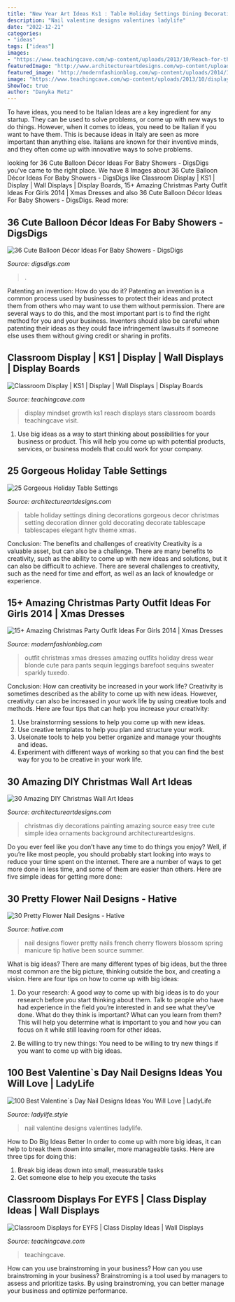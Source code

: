 ```yaml
---
title: "New Year Art Ideas Ks1 : Table Holiday Settings Dining Decorations Gorgeous Decor Christmas Setting Decoration Dinner Gold Decorating Decorate Tablescape Tablescapes Elegant Hgtv Theme Xmas"
description: "Nail valentine designs valentines ladylife"
date: "2022-12-21"
categories:
- "ideas"
tags: ["ideas"]
images:
- "https://www.teachingcave.com/wp-content/uploads/2013/10/Reach-for-the-Stars.jpg"
featuredImage: "http://www.architectureartdesigns.com/wp-content/uploads/2013/02/Dining-Table-Decor-ArchiArtDesigns-21.jpg"
featured_image: "http://modernfashionblog.com/wp-content/uploads/2014/11/15-Amazing-Christmas-Party-Outfit-Ideas-For-Girls-2014-Xmas-Dresses-2.jpg"
image: "https://www.teachingcave.com/wp-content/uploads/2013/10/display-flower-hands.jpg"
ShowToc: true
author: "Danyka Metz"
---
```



To have ideas, you need to be Italian
Ideas are a key ingredient for any startup. They can be used to solve problems, or come up with new ways to do things. However, when it comes to ideas, you need to be Italian if you want to have them. This is because ideas in Italy are seen as more important than anything else. Italians are known for their inventive minds, and they often come up with innovative ways to solve problems.

	

		
looking for 36 Cute Balloon Décor Ideas For Baby Showers - DigsDigs you've came to the right place. We have 8 Images about 36 Cute Balloon Décor Ideas For Baby Showers - DigsDigs like Classroom Display | KS1 | Display | Wall Displays | Display Boards, 15+ Amazing Christmas Party Outfit Ideas For Girls 2014 | Xmas Dresses and also 36 Cute Balloon Décor Ideas For Baby Showers - DigsDigs. Read more:
		
    
## 36 Cute Balloon Décor Ideas For Baby Showers - DigsDigs

<img loading=lazy src="https://www.digsdigs.com/photos/cute-balloon-decor-ideas-for-baby-showers-6.jpg" onerror="this.onerror=null;this.src='https://tse2.mm.bing.net/th?id=OIP.v0Q8A1_6gtBRjvo55S5mEgHaJ3&amp;pid=15.1';" alt="36 Cute Balloon Décor Ideas For Baby Showers - DigsDigs">

_Source: digsdigs.com_

>. 

	

Patenting an invention: How do you do it?
Patenting an invention is a common process used by businesses to protect their ideas and protect them from others who may want to use them without permission. There are several ways to do this, and the most important part is to find the right method for you and your business. Inventors should also be careful when patenting their ideas as they could face infringement lawsuits if someone else uses them without giving credit or sharing in profits.

    
## Classroom Display | KS1 | Display | Wall Displays | Display Boards

<img loading=lazy src="https://www.teachingcave.com/wp-content/uploads/2013/10/Reach-for-the-Stars.jpg" onerror="this.onerror=null;this.src='https://tse3.mm.bing.net/th?id=OIP.qWDK_pH1WoHC9DQ79izVgwHaHa&amp;pid=15.1';" alt="Classroom Display | KS1 | Display | Wall Displays | Display Boards">

_Source: teachingcave.com_

>display mindset growth ks1 reach displays stars classroom boards teachingcave visit. 

	

1. Use big ideas as a way to start thinking about possibilities for your business or product. This will help you come up with potential products, services, or business models that could work for your company. 

    
## 25 Gorgeous Holiday Table Settings

<img loading=lazy src="http://www.architectureartdesigns.com/wp-content/uploads/2013/02/Dining-Table-Decor-ArchiArtDesigns-21.jpg" onerror="this.onerror=null;this.src='https://tse3.mm.bing.net/th?id=OIP.p17enWxVDhvRYlybPyhMcwHaJ4&amp;pid=15.1';" alt="25 Gorgeous Holiday Table Settings">

_Source: architectureartdesigns.com_

>table holiday settings dining decorations gorgeous decor christmas setting decoration dinner gold decorating decorate tablescape tablescapes elegant hgtv theme xmas. 

	

Conclusion: The benefits and challenges of creativity
Creativity is a valuable asset, but can also be a challenge. There are many benefits to creativity, such as the ability to come up with new ideas and solutions, but it can also be difficult to achieve. There are several challenges to creativity, such as the need for time and effort, as well as an lack of knowledge or experience.

    
## 15+ Amazing Christmas Party Outfit Ideas For Girls 2014 | Xmas Dresses

<img loading=lazy src="http://modernfashionblog.com/wp-content/uploads/2014/11/15-Amazing-Christmas-Party-Outfit-Ideas-For-Girls-2014-Xmas-Dresses-2.jpg" onerror="this.onerror=null;this.src='https://tse2.mm.bing.net/th?id=OIP.Ivce0A1I29gH4cf8xcXQpwHaLH&amp;pid=15.1';" alt="15+ Amazing Christmas Party Outfit Ideas For Girls 2014 | Xmas Dresses">

_Source: modernfashionblog.com_

>outfit christmas xmas dresses amazing outfits holiday dress wear blonde cute para pants sequin leggings barefoot sequins sweater sparkly tuxedo. 

	

Conclusion: How can creativity be increased in your work life?
Creativity is sometimes described as the ability to come up with new ideas. However, creativity can also be increased in your work life by using creative tools and methods. Here are four tips that can help you increase your creativity:
1. Use brainstorming sessions to help you come up with new ideas.
2. Use creative templates to help you plan and structure your work.
3. Useionate tools to help you better organize and manage your thoughts and ideas.
4. Experiment with different ways of working so that you can find the best way for you to be creative in your work life.

    
## 30 Amazing DIY Christmas Wall Art Ideas

<img loading=lazy src="http://www.architectureartdesigns.com/wp-content/uploads/2013/12/1914.jpg" onerror="this.onerror=null;this.src='https://tse3.mm.bing.net/th?id=OIP.z2ydj6SkIRBncB_WQkbjzQHaLI&amp;pid=15.1';" alt="30 Amazing DIY Christmas Wall Art Ideas">

_Source: architectureartdesigns.com_

>christmas diy decorations painting amazing source easy tree cute simple idea ornaments background architectureartdesigns. 

	

Do you ever feel like you don’t have any time to do things you enjoy? Well, if you’re like most people, you should probably start looking into ways to reduce your time spent on the internet. There are a number of ways to get more done in less time, and some of them are easier than others. Here are five simple ideas for getting more done: 
    
## 30 Pretty Flower Nail Designs - Hative

<img loading=lazy src="https://hative.com/wp-content/uploads/2014/11/flower-nail-designs/24-pretty-flower-nail-designs.jpg" onerror="this.onerror=null;this.src='https://tse1.mm.bing.net/th?id=OIP.wzTGca1bT8QSeAhhCGWe5wHaMY&amp;pid=15.1';" alt="30 Pretty Flower Nail Designs - Hative">

_Source: hative.com_

>nail designs flower pretty nails french cherry flowers blossom spring manicure tip hative been source summer. 

	

What is big ideas?
There are many different types of big ideas, but the three most common are the big picture, thinking outside the box, and creating a vision. Here are four tips on how to come up with big ideas:
1. Do your research: A good way to come up with big ideas is to do your research before you start thinking about them. Talk to people who have had experience in the field you’re interested in and see what they’ve done. What do they think is important? What can you learn from them? This will help you determine what is important to you and how you can focus on it while still leaving room for other ideas.

2. Be willing to try new things: You need to be willing to try new things if you want to come up with big ideas.

    
## 100 Best Valentine`s Day Nail Designs Ideas You Will Love | LadyLife

<img loading=lazy src="https://ladylife.style/wp-content/uploads/2018/01/14.jpg" onerror="this.onerror=null;this.src='https://tse2.mm.bing.net/th?id=OIP.4O5JBX3EGPgDPHCMLJX69gHaHa&amp;pid=15.1';" alt="100 Best Valentine`s Day Nail Designs Ideas You Will Love | LadyLife">

_Source: ladylife.style_

>nail valentine designs valentines ladylife. 

	

How to Do Big Ideas Better
In order to come up with more big ideas, it can help to break them down into smaller, more manageable tasks. Here are three tips for doing this:
1. Break big ideas down into small, measurable tasks
2. Get someone else to help you execute the tasks

    
## Classroom Displays For EYFS | Class Display Ideas | Wall Displays

<img loading=lazy src="https://www.teachingcave.com/wp-content/uploads/2013/10/display-flower-hands.jpg" onerror="this.onerror=null;this.src='https://tse4.mm.bing.net/th?id=OIP.Q950TOtmcxuNeKsCAD9lsgHaNJ&amp;pid=15.1';" alt="Classroom Displays for EYFS | Class Display Ideas | Wall Displays">

_Source: teachingcave.com_

>teachingcave. 

	

How can you use brainstroming in your business?
How can you use brainstroming in your business? Brainstroming is a tool used by managers to assess and prioritize tasks. By using brainstroming, you can better manage your business and optimize performance.

